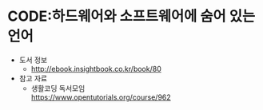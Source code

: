 # CODE:하드웨어와 소프트웨어에 숨어 있는 언어

- 도서 정보
  - http://ebook.insightbook.co.kr/book/80  
- 참고 자료
  - 생활코딩 독서모임  
    https://www.opentutorials.org/course/962